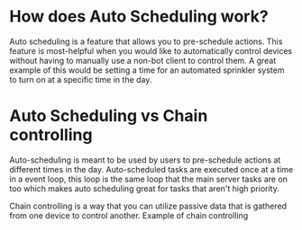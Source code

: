 # How does Auto Scheduling work? 
Auto scheduling is a feature that allows you to pre-schedule actions. This feature is most-helpful when you would like to automatically control devices
without having to manually use a non-bot client to control them. A great example of this would be setting a time for an automated sprinkler system to turn on at
a specific time in the day.

# Auto Scheduling vs Chain controlling

Auto-scheduling is meant to be used by users to pre-schedule actions at different times in the day. Auto-scheduled tasks are executed once at a time in a event loop, this loop is the same loop that the main server tasks are on too which makes auto scheduling great for tasks that aren't high priority.

Chain controlling is a way that you can utilize passive data that is gathered from one device to control another. 
Example of chain controlling
